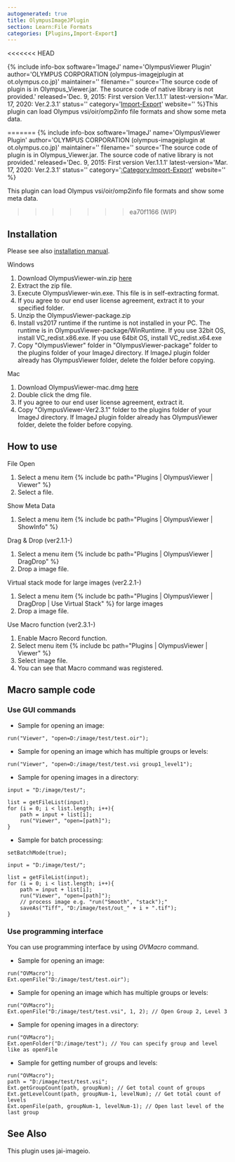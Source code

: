 ```yaml
---
autogenerated: true
title: OlympusImageJPlugin
section: Learn:File Formats
categories: [Plugins,Import-Export]
---
```


<<<<<<< HEAD

{% include info-box software='ImageJ' name='OlympusViewer Plugin' author='OLYMPUS CORPORATION (olympus-imagejplugin at ot.olympus.co.jp)' maintainer='' filename='' source='The source code of plugin is in Olympus\_Viewer.jar. The source code of native library is not provided.' released='Dec. 9, 2015: First version Ver.1.1.1' latest-version='Mar. 17, 2020: Ver.2.3.1' status='' category='[Import-Export](/plugin-index/import-export)' website='' %}This plugin can load Olympus vsi/oir/omp2info file formats and show some meta data.



=======
{% include info-box software='ImageJ'
name='OlympusViewer Plugin'
author='OLYMPUS CORPORATION (olympus-imagejplugin at ot.olympus.co.jp)'
maintainer=''
filename=''
source='The source code of plugin is in Olympus\_Viewer.jar. The source code of native library is not provided.'
released='Dec. 9, 2015: First version Ver.1.1.1'
latest-version='Mar. 17, 2020: Ver.2.3.1'
status=''
category='[:Category:Import-Export](Category_Import-Export)'
website=''
%}

This plugin can load Olympus vsi/oir/omp2info file formats and show some meta data.
>>>>>>> ea70f1166 (WIP)

## Installation

Please see also [installation manual](http://www.olympus-lifescience.com/OlympusImageJPlugin/HowToInstallOlympusViewerPlugin).

Windows

1.  Download OlympusViewer-win.zip [here](http://www.olympus-lifescience.com/OlympusImageJPlugin/OlympusViewer_Win)
2.  Extract the zip file.
3.  Execute OlympusViewer-win.exe. This file is in self-extracting format.
4.  If you agree to our end user license agreement, extract it to your specified folder.
5.  Unzip the OlympusViewer-package.zip
6.  Install vs2017 runtime if the runtime is not installed in your PC. The runtime is in OlympusViewer-package/WinRuntime. If you use 32bit OS, install VC\_redist.x86.exe. If you use 64bit OS, install VC\_redist.x64.exe
7.  Copy "OlympusViewer" folder in "OlympusViewer-package" folder to the plugins folder of your ImageJ directory. If ImageJ plugin folder already has OlympusViewer folder, delete the folder before copying.

Mac

1.  Download OlympusViewer-mac.dmg [here](http://www.olympus-lifescience.com/OlympusImageJPlugin/OlympusViewer_Mac)
2.  Double click the dmg file.
3.  If you agree to our end user license agreement, extract it.
4.  Copy "OlympusViewer-Ver2.3.1" folder to the plugins folder of your ImageJ directory. If ImageJ plugin folder already has OlympusViewer folder, delete the folder before copying.

## How to use

File Open

1.  Select a menu item {% include bc path="Plugins | OlympusViewer | Viewer" %}
2.  Select a file.

Show Meta Data

1.  Select a menu item {% include bc path="Plugins | OlympusViewer | ShowInfo" %}

Drag & Drop (ver2.1.1-)

1.  Select a menu item {% include bc path="Plugins | OlympusViewer | DragDrop" %}
2.  Drop a image file.

Virtual stack mode for large images (ver2.2.1-)

1.  Select a menu item {% include bc path="Plugins | OlympusViewer | DragDrop | Use Virtual Stack" %} for large images
2.  Drop a image file.

Use Macro function (ver2.3.1-)

1.  Enable Macro Record function.
2.  Select menu item {% include bc path="Plugins | OlympusViewer | Viewer" %}
3.  Select image file.
4.  You can see that Macro command was registered.

## Macro sample code

### Use GUI commands

-   Sample for opening an image:

<!-- -->

    run("Viewer", "open=D:/image/test/test.oir");

-   Sample for opening an image which has multiple groups or levels:

<!-- -->

    run("Viewer", "open=D:/image/test/test.vsi group1_level1");

-   Sample for opening images in a directory:

<!-- -->

    input = "D:/image/test/";

    list = getFileList(input);
    for (i = 0; i < list.length; i++){
        path = input + list[i];
        run("Viewer", "open=[path]");
    }

-   Sample for batch processing:

<!-- -->

    setBatchMode(true);

    input = "D:/image/test/";

    list = getFileList(input);
    for (i = 0; i < list.length; i++){
        path = input + list[i];
        run("Viewer", "open=[path]");
        // process image e.g. "run("Smooth", "stack");"
        saveAs("Tiff", "D:/image/test/out_" + i + ".tif");
    }

### Use programming interface

You can use programming interface by using *OVMacro* command.

-   Sample for opening an image:

<!-- -->

    run("OVMacro");
    Ext.openFile("D:/image/test/test.oir");

-   Sample for opening an image which has multiple groups or levels:

<!-- -->

    run("OVMacro");
    Ext.openFile("D:/image/test/test.vsi", 1, 2); // Open Group 2, Level 3

-   Sample for opening images in a directory:

<!-- -->

    run("OVMacro");
    Ext.openFolder("D:/image/test"); // You can specify group and level like as openFile

-   Sample for getting number of groups and levels:

<!-- -->

    run("OVMacro");
    path = "D:/image/test/test.vsi";
    Ext.getGroupCount(path, groupNum); // Get total count of groups
    Ext.getLevelCount(path, groupNum-1, levelNum); // Get total count of levels
    Ext.openFile(path, groupNum-1, levelNum-1); // Open last level of the last group

## See Also

This plugin uses jai-imageio.

 
